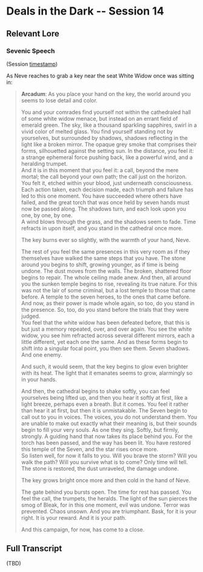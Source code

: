 # Deals in the Dark -- Session 14

## Relevant Lore

### Sevenic Speech

(Session [timestamp](https://youtu.be/kp7FXCNemZw?t=11901))

As Neve reaches to grab a key near the seat White Widow once was sitting in:

> **Arcadum**: As you place your hand on the key, the world around you seems to lose detail and color.
>
> You and your comrades find yourself not within the cathedraled hall of some white widow menace, but instead on an errant field of emerald green. The sky, like a thousand sparkling sapphires, swirl in a vivid color of melted glass. You find yourself standing not by yourselves, but surrounded by shadows, shadows reflecting in the light like a broken mirror. The opaque grey smoke that comprises their forms, silhouetted against the setting sun. In the distance, you feel it: a strange ephemeral force pushing back, like a powerful wind, and a heralding trumpet.<br>
And it is in this moment that you feel it: a call, beyond the mere  mortal; the call beyond your own path; the call just on the horizon. You felt it, etched within your blood, just underneath consciousness. Each action taken, each decision made, each triumph and failure has led to this one moment. You have succeeded where others have failed, and the great torch that was once held by seven hands must now be passed along. The shadows turn, and each look upon you one, by one, by one.<br>
A wind blows through the grass, and the shadows seem to fade. Time refracts in upon itself, and you stand in the cathedral once more.
>
> The key burns ever so slightly, with the warmth of your hand, Neve.
>
>The rest of you feel the same presences in this very room as if they themselves have walked the same steps that you have. The stone around you begins to shift, growing younger, as if time is being undone. The dust moves from the walls. The broken, shattered floor begins to repair. The whole ceiling made anew. And then, all around you the sunken temple begins to rise, revealing its true nature. For this was not the lair of some criminal, but a lost temple to those that came before. A temple to the seven heroes, to the ones that came before. And now, as their power is made whole again, so too, do you stand in the presence. So, too, do you stand before the trials that they were judged.<br>
You feel that the white widow has been defeated before, that this is but just a memory repeated, over, and over again. You see the white widow, you see him refracted across several different mirrors, each a little different, yet each one the same. And as these forms begin to shift into a singular focal point, you then see them. Seven shadows. And one enemy.
>
> And such, it would seem, that the key begins to glow even brighter with its heat. The light that it emanates seems to grow, alarmingly so in your hands.
>
> And then, the cathedral begins to shake softly, you can feel yourselves being lifted up, and then you hear it softly at first, like a light breeze, perhaps even a breath. But it comes. You feel it rather than hear it at first, but then it is unmistakable. The Seven begin to call out to you in voices. The voices, you do not understand them. You are unable to make out exactly what their meaning is, but their sounds begin to fill your very souls. As one they sing. Softly, but firmly, strongly. A guiding hand that now takes its place behind you. For the torch has been passed, and the way has been lit. You have restored this temple of the Seven, and the star rises once more.<br>
So listen well, for now it falls to you. Will you brave the storm? Will you walk the path? Will you survive what is to come? Only time will tell. The stone is restored, the dust unraveled, the damage undone.
>
> The key grows bright once more and then cold in the hand of Neve.
>
> The gate behind you bursts open. The time for rest has passed. You feel the call, the trumpets, the heralds. The light of the sun pierces the smog of Bleak, for in this one moment, evil was undone. Terror was prevented. Chaos unsown. And you are triumphant. Bask, for it is  your right. It is your reward. And it is your path.
>
> And this campaign, for now, has come to a close. 

## Full Transcript

(TBD)
